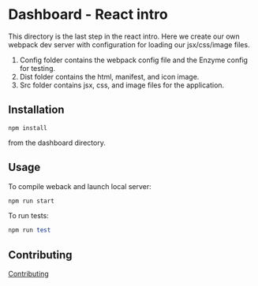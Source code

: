 Dashboard - React intro
=============

This directory is the last step in the react intro. Here we create our own webpack dev server with configuration for loading our jsx/css/image files.

1. Config folder contains the webpack config file and the Enzyme config for testing.
1. Dist folder contains the html, manifest, and icon image.
1. Src folder contains jsx, css, and image files for the application.



Installation
-----------

```
npm install
```

from the dashboard directory.

Usage
-----

To compile weback and launch local server:

```ruby
npm run start
```

To run tests:

```ruby
npm run test
```

Contributing
------------

[Contributing](github.com/Valinor13)
